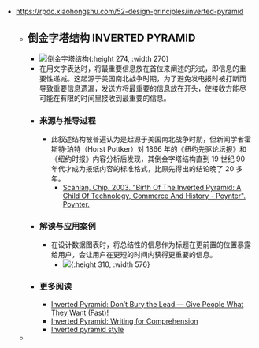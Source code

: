 - https://rpdc.xiaohongshu.com/52-design-principles/inverted-pyramid
	- ## **倒金字塔结构 INVERTED PYRAMID**
		- ![倒金字塔结构](https://picasso-static.xiaohongshu.com/fe-platform/147ab083fe349c46eca52e6235ac24ae37f251a6.gif){:height 274, :width 270}
		- 在用文字表达时，将最重要信息放在首位来阐述的形式，即信息的重要性递减。这起源于美国南北战争时期，为了避免发电报时被打断而导致重要信息遗漏，发送方将最重要的信息放在开头，使接收方能尽可能在有限的时间里接收到最重要的信息。
		- ### 来源与推导过程
			- 此叙述结构被普遍认为是起源于美国南北战争时期，但新闻学者霍斯特·珀特（Horst Pottker）对 1866 年的《纽约先驱论坛报》和《纽约时报》内容分析后发现，其倒金字塔结构直到 19 世纪 90 年代才成为报纸内容的标准格式，比原先得出的结论晚了 20 多年。
				- [Scanlan, Chip. 2003. "Birth Of The Inverted Pyramid: A Child Of Technology, Commerce And History - Poynter". Poynter.](https://www.poynter.org/reporting-editing/2003/birth-of-the-inverted-pyramid-a-child-of-technology-commerce-and-history/)
		- ### 解读与应用案例
			- 在设计数据图表时，将总结性的信息作为标题在更前置的位置暴露给用户，会让用户在更短的时间内获得更重要的信息。
				- ![](https://picasso-static.xiaohongshu.com/fe-platform/b721bda90d8f0afc94b281a6e36a70a03ada7ec2.png){:height 310, :width 576}
		- ### 更多阅读
			- [Inverted Pyramid: Don’t Bury the Lead — Give People What They Want (Fast)!](https://www.process.st/inverted-pyramid/)
			- [Inverted Pyramid: Writing for Comprehension](https://www.nngroup.com/articles/inverted-pyramid/)
			- [Inverted pyramid style](https://ohiostate.pressbooks.pub/stratcommwriting/chapter/inverted-pyramid-style/)
	-